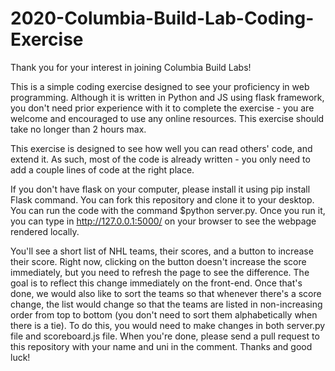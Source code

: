 # 2020-Columbia-Build-Lab-Coding-Exercise

Thank you for your interest in joining Columbia Build Labs!

This is a simple coding exercise designed to see your proficiency in web programming. 
Although it is written in Python and JS using flask framework, you don't need prior experience with it to complete the exercise - you are welcome and encouraged to use any online resources. 
This exercise should take no longer than 2 hours max.

This exercise is designed to see how well you can read others' code, and extend it. As such, most of the code is already written - you only need to add a couple lines of code at the right place. 

If you don't have flask on your computer, please install it using pip install Flask command. You can fork this repository and clone it to your desktop. You can run the code with the command $python server.py. Once you run it, you can type in http://127.0.0.1:5000/ on your browser to see the webpage rendered locally.

You'll see a short list of NHL teams, their scores, and a button to increase their score. Right now, clicking on the button doesn't increase the score immediately, but you need to refresh the page to see the difference. The goal is to reflect this change immediately on the front-end. Once that's done, we would also like to sort the teams so that whenever there's a score change, the list would change so that the teams are listed in non-increasing order from top to bottom (you don't need to sort them alphabetically when there is a tie). To do this, you would need to make changes in both server.py file and scoreboard.js file. When you're done, please send a pull request to this repository with your name and uni in the comment. Thanks and good luck!

